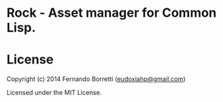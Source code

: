 # Rock - Asset manager for Common Lisp.

# License

Copyright (c) 2014 Fernando Borretti (eudoxiahp@gmail.com)

Licensed under the MIT License.
